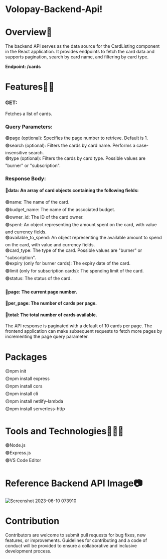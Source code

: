 # Volopay-Backend-Api!
<h1>Overview📖</h1>
The backend API serves as the data source for the CardListing component in the React application. It provides endpoints to fetch the card data and supports pagination, search by card name, and filtering by card type.

<b>Endpoint: /cards</b>
<h1>Features✍🏻️</h1>
<h3>GET: </h3>
Fetches a list of cards.<br/>

<h3>Query Parameters:</h3>
🟢page (optional): Specifies the page number to retrieve. Default is 1.<br/>
🟢search (optional): Filters the cards by card name. Performs a case-insensitive search.<br/>
🟢type (optional): Filters the cards by card type. Possible values are "burner" or "subscription".<br/>
  
<h3>Response Body:</h3>
<h4>🔵data: An array of card objects containing the following fields:</h4>
🟢name: The name of the card.<br/>
🟢budget_name: The name of the associated budget.<br/>
🟢owner_id: The ID of the card owner.<br/>
🟢spent: An object representing the amount spent on the card, with value and currency fields.<br/>
🟢available_to_spend: An object representing the available amount to spend on the card, with value and currency fields.<br/>
🟢card_type: The type of the card. Possible values are "burner" or "subscription".<br/>
🟢expiry (only for burner cards): The expiry date of the card.<br/>
🟢limit (only for subscription cards): The spending limit of the card.<br/>
🟢status: The status of the card.<br/>
<h4>🔵page: The current page number.</h4>
<h4>🔵per_page: The number of cards per page.</h4>
<h4>🔵total: The total number of cards available.</h4>
The API response is paginated with a default of 10 cards per page. The frontend application can make subsequent requests to fetch more pages by incrementing the page query parameter.

<h1>Packages</h1>
🟡npm init<br/>
🟡npm install express<br/>
🟡npm install cors<br/>
🟡npm install cli<br/>
🟡npm install netlify-lambda<br/>
🟡npm install serverless-http<br/>

<h1>Tools and Technologies👨🏻‍💻</h1>
🟢Node.js<br/>
🟢Express.js<br/>
🟢VS Code Editor<br/>


<h1>Reference Backend API Image📷</h1>

![Screenshot 2023-06-10 073910](https://github.com/gokulc200/Volopay-Backend-Api/assets/121416463/463d2d04-5876-44f1-8f56-690a6189d2f5)

<h1>Contribution</h1>
Contributors are welcome to submit pull requests for bug fixes, new features, or improvements. Guidelines for contributing and a code of conduct will be provided to ensure a collaborative and inclusive development process.
